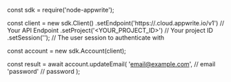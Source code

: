 const sdk = require('node-appwrite');

const client = new sdk.Client()
    .setEndpoint('https://<REGION>.cloud.appwrite.io/v1') // Your API Endpoint
    .setProject('<YOUR_PROJECT_ID>') // Your project ID
    .setSession(''); // The user session to authenticate with

const account = new sdk.Account(client);

const result = await account.updateEmail(
    'email@example.com', // email
    'password' // password
);
